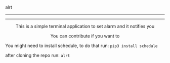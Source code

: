 alrt
____
____
<p style="text-align:center">This is a simple terminal application to set alarm and it notifies you</p>

<p style="text-align:center">You can contribute if you want to</p>

You might need to install schedule, to do that run:  ``` pip3 install schedule ```

after cloning the repo run: ``` alrt ``` 
